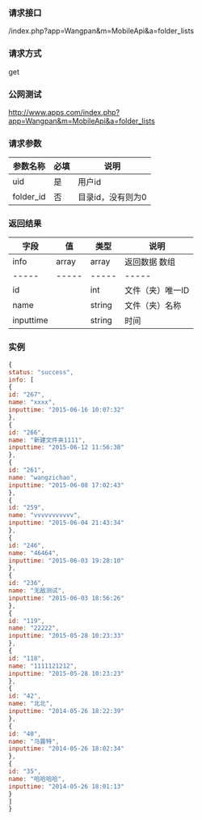 ### **请求接口**
/index.php?app=Wangpan&m=MobileApi&a=folder_lists

### **请求方式**
get

### **公网测试**
http://www.apps.com/index.php?app=Wangpan&m=MobileApi&a=folder_lists

### **请求参数**

| 参数名称   |必填 |     说明   |
|----------- |-----|------------|
| uid        | 是  |   用户id   |
| folder_id   | 否  |   目录id，没有则为0   |


### **返回结果**
|字段       |值             |类型    |说明           |
| --------- |--------      |--------|--------       |
|info       |array         |array  |返回数据 数组    |
|-----      |-----         |-----  |-----           |
|id         |              |int    |文件（夹）唯一ID  |
|name       |              |string |文件（夹）名称   |
|inputtime       |              |string |时间   |

### 实例

``` javascript
{
status: "success",
info: [
{
id: "267",
name: "xxxx",
inputtime: "2015-06-16 10:07:32"
},
{
id: "266",
name: "新建文件夹1111",
inputtime: "2015-06-12 11:56:38"
},
{
id: "261",
name: "wangzichao",
inputtime: "2015-06-08 17:02:43"
},
{
id: "259",
name: "vvvvvvvvvvv",
inputtime: "2015-06-04 21:43:34"
},
{
id: "246",
name: "46464",
inputtime: "2015-06-03 19:28:10"
},
{
id: "236",
name: "无敌测试",
inputtime: "2015-06-03 18:56:26"
},
{
id: "119",
name: "22222",
inputtime: "2015-05-28 10:23:33"
},
{
id: "118",
name: "1111121212",
inputtime: "2015-05-28 10:23:23"
},
{
id: "42",
name: "北北",
inputtime: "2014-05-26 18:22:39"
},
{
id: "40",
name: "马露特",
inputtime: "2014-05-26 18:02:34"
},
{
id: "35",
name: "哈哈哈哈",
inputtime: "2014-05-26 18:01:13"
}
]
}